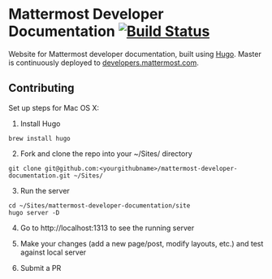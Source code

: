 # Mattermost Developer Documentation [![Build Status](https://travis-ci.org/mattermost/mattermost-developer-documentation.svg?branch=master)](https://travis-ci.org/mattermost/mattermost-developer-documentation)

Website for Mattermost developer documentation, built using [Hugo](https://gohugo.io/). Master is continuously deployed to [developers.mattermost.com](https://developers.mattermost.com/).

## Contributing

Set up steps for Mac OS X: 

1. Install Hugo
```
brew install hugo
```

2. Fork and clone the repo into your ~/Sites/ directory
```
git clone git@github.com:<yourgithubname>/mattermost-developer-documentation.git ~/Sites/
```

3. Run the server
```
cd ~/Sites/mattermost-developer-documentation/site
hugo server -D
```

4. Go to http://localhost:1313 to see the running server

5. Make your changes (add a new page/post, modify layouts, etc.) and test against local server

6. Submit a PR

